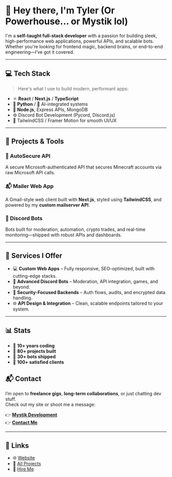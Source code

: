 # 👋 Hey there, I'm Tyler (Or Powerhouse... or Mystik lol)

I'm a **self-taught full-stack developer** with a passion for building sleek, high-performance web applications, powerful APIs, and scalable bots. Whether you're looking for frontend magic, backend brains, or end-to-end engineering—I’ve got it covered.

---

## 💻 Tech Stack

> Here's what I use to build modern, performant apps:

- ⚛️ **React** / **Next.js** / **TypeScript**
- 🐍 **Python** / 🧠 AI-integrated systems
- 💾 **Node.js**, Express APIs, MongoDB
- ⚙️ Discord Bot Development (Pycord, Discord.js)
- 🎨 TailwindCSS / Framer Motion for smooth UI/UX

---

## 🧠 Projects & Tools

### 🔐 AutoSecure API  
A secure Microsoft-authenticated API that secures Minecraft accounts via raw Microsoft API calls.

### 📬 Mailer Web App  
A Gmail-style web client built with **Next.js**, styled using **TailwindCSS**, and powered by my **custom mailserver API**.

### 🤖 Discord Bots  
Bots built for moderation, automation, crypto trades, and real-time monitoring—shipped with robust APIs and dashboards.

---

## 🚀 Services I Offer

- 💻 **Custom Web Apps** – Fully responsive, SEO-optimized, built with cutting-edge stacks.
- 🤖 **Advanced Discord Bots** – Moderation, API integration, games, and beyond.
- 🔐 **Security-Focused Backends** – Auth flows, audits, and encrypted data handling.
- 🌐 **API Design & Integration** – Clean, scalable endpoints tailored to your system.

---

## 📊 Stats

- 🧠 **10+ years coding**
- 🧪 **80+ projects built**
- 🧾 **30+ bots shipped**
- 🙌 **100+ satisfied clients**


## 📬 Contact

I’m open to **freelance gigs**, **long-term collaborations**, or just chatting dev stuff.  
Check out my site or shoot me a message:

👉 [**Mystik Development**](https://mystik.lol)  
👉 [**Contact Me**](https://mystik.lol/contact)

---

## 🔗 Links

- 🌐 [Website](https://mystik.lol)
- 📁 [All Projects](https://mystik.lol/projects)
- 💼 [Hire Me](https://mystik.lol/works)
